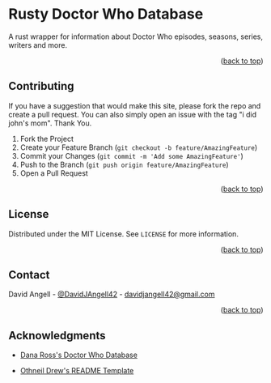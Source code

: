 <div id="top"></div>

<!-- OVERVIEW -->
# Rusty Doctor Who Database
A rust wrapper for information about Doctor Who episodes, seasons, series, writers and more.

<p align="right">(<a href="#readme-top">back to top</a>)</p>


<!-- CONTRIBUTING -->
## Contributing

If you have a suggestion that would make this site, please fork the repo and create a pull request. You can also simply open an issue with the tag "i did john's mom". Thank You.

1. Fork the Project
2. Create your Feature Branch (`git checkout -b feature/AmazingFeature`)
3. Commit your Changes (`git commit -m 'Add some AmazingFeature'`)
4. Push to the Branch (`git push origin feature/AmazingFeature`)
5. Open a Pull Request

<p align="right">(<a href="#top">back to top</a>)</p>



<!-- LICENSE -->
## License

Distributed under the MIT License. See `LICENSE` for more information.

<p align="right">(<a href="#top">back to top</a>)</p>



<!-- CONTACT -->
## Contact

David Angell - [@DavidJAngell42](https://twitter.com/DavidJAngell42) - davidjangell42@gmail.com


<p align="right">(<a href="#top">back to top</a>)</p>



<!-- ACKNOWLEDGMENTS -->
## Acknowledgments

* [Dana Ross's Doctor Who Database](https://github.com/dana-ross/doctor-who-episodes)

* [Othneil Drew's README Template](https://github.com/othneildrew/Best-README-Template)